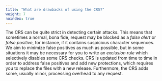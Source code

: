 ```yaml
---
title: "What are drawbacks of using the CRS?"
weight: 7
noindex: true
---
```


The CRS can be quite strict in detecting certain attacks. This means that sometimes a normal, bona fide, request may be blocked as a *false alert* or *false positive*, for instance, if it contains suspicious character sequences. We aim to minimize false positives as much as possible, but in some situations it may be necessary for you to write an *exclusion rule* which selectively disables some CRS checks. CRS is updated from time to time in order to address false positives and add new protections, which requires you to replace the files with a new release. Furthermore, the CRS adds some, usually minor, processing overhead to any request.
